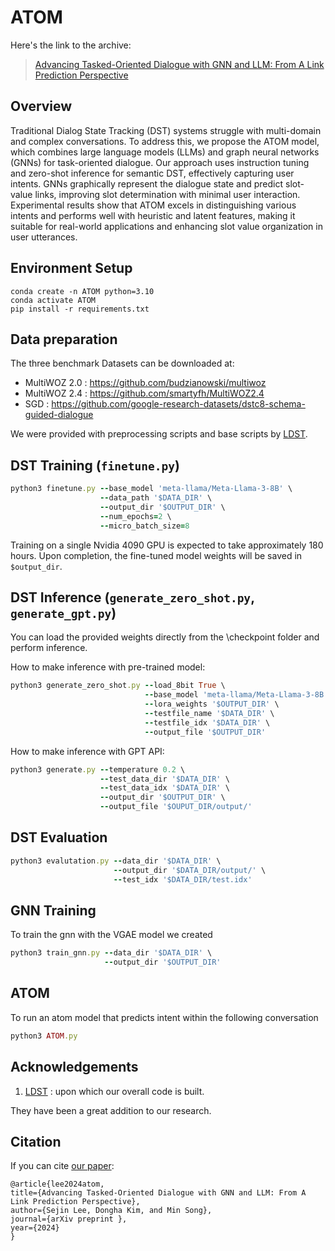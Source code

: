 # ATOM

Here's the link to the archive:

> [Advancing Tasked-Oriented Dialogue with GNN and LLM: From A Link Prediction Perspective]()

## Overview

Traditional Dialog State Tracking (DST) systems struggle with multi-domain and complex conversations. To address this, we propose the ATOM model, which combines large language models (LLMs) and graph neural networks (GNNs) for task-oriented dialogue. Our approach uses instruction tuning and zero-shot inference for semantic DST, effectively capturing user intents. GNNs graphically represent the dialogue state and predict slot-value links, improving slot determination with minimal user interaction. Experimental results show that ATOM excels in distinguishing various intents and performs well with heuristic and latent features, making it suitable for real-world applications and enhancing slot value organization in user utterances.

## Environment Setup

```
conda create -n ATOM python=3.10
conda activate ATOM
pip install -r requirements.txt
```

## Data preparation

The three benchmark Datasets can be downloaded at:

- MultiWOZ 2.0 : https://github.com/budzianowski/multiwoz
- MultiWOZ 2.4 : https://github.com/smartyfh/MultiWOZ2.4
- SGD : https://github.com/google-research-datasets/dstc8-schema-guided-dialogue

We were provided with preprocessing scripts and base scripts by [LDST](https://github.com/WoodScene/LDST).

## DST Training (`finetune.py`)

```ruby
python3 finetune.py --base_model 'meta-llama/Meta-Llama-3-8B' \
                    --data_path '$DATA_DIR' \
                    --output_dir '$OUTPUT_DIR' \
                    --num_epochs=2 \
                    --micro_batch_size=8
```
Training on a single Nvidia 4090 GPU is expected to take approximately 180 hours. Upon completion, the fine-tuned model weights will be saved in `$output_dir`.

## DST Inference (`generate_zero_shot.py`, `generate_gpt.py`)

You can load the provided weights directly from the \checkpoint folder and perform inference.

How to make inference with pre-trained model:

```ruby
python3 generate_zero_shot.py --load_8bit True \
                              --base_model 'meta-llama/Meta-Llama-3-8B' \
                              --lora_weights '$OUTPUT_DIR' \
                              --testfile_name '$DATA_DIR' \
                              --testfile_idx '$DATA_DIR' \
                              --output_file '$OUTPUT_DIR'
```

How to make inference with GPT API:

```ruby
python3 generate.py --temperature 0.2 \
                    --test_data_dir '$DATA_DIR' \
                    --test_data_idx '$DATA_DIR' \
                    --output_dir '$OUTPUT_DIR' \
                    --output_file '$OUPUT_DIR/output/'
```

## DST Evaluation

```ruby
python3 evalutation.py --data_dir '$DATA_DIR' \
                       --output_dir '$DATA_DIR/output/' \
                       --test_idx '$DATA_DIR/test.idx'
```

## GNN Training

To train the gnn with the VGAE model we created 

```ruby
python3 train_gnn.py --data_dir '$DATA_DIR' \
                     --output_dir '$OUTPUT_DIR'
```

## ATOM

To run an atom model that predicts intent within the following conversation 

```ruby
python3 ATOM.py
```

## Acknowledgements

1. [LDST](https://github.com/WoodScene/LDST) : upon which our overall code is built.

They have been a great addition to our research.

## Citation

If you can cite [our paper]():

```
@article{lee2024atom,
title={Advancing Tasked-Oriented Dialogue with GNN and LLM: From A Link Prediction Perspective},
author={Sejin Lee, Dongha Kim, and Min Song},
journal={arXiv preprint },
year={2024}
}
```
